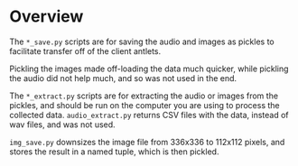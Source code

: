 # Overview

The `*_save.py` scripts are for saving the audio and images as pickles to facilitate transfer off
of the client antlets. 

Pickling the images made off-loading the data much quicker, while pickling the audio did not help much, 
and so was not used in the end. 

The `*_extract.py` scripts are for extracting the audio or images from the pickles, and should be
run on the computer you are using to process the collected data.
`audio_extract.py` returns CSV files with the data, instead of wav files, and was not used. 

`img_save.py` downsizes the image file from 336x336 to 112x112 pixels, and stores the result in a named tuple,
which is then pickled. 

